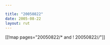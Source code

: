 ```yaml
---

title: "20050822"
date: 2005-08-22
layout: rut
---
```


[[!map pages="20050822/* and ! 20050822/*/*"]]
